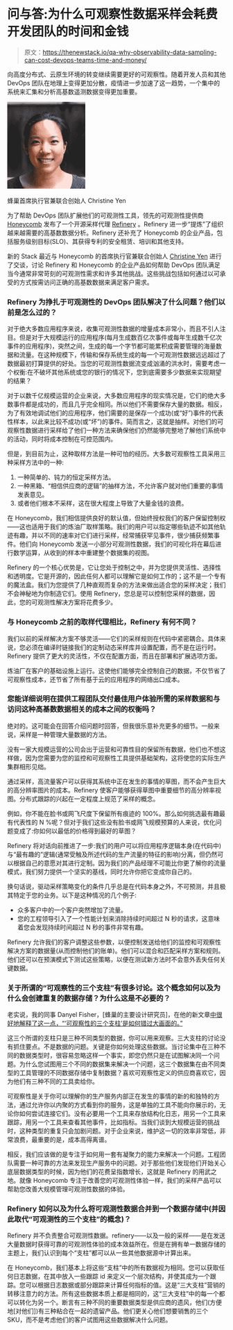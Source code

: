 # 问与答:为什么可观察性数据采样会耗费开发团队的时间和金钱

> 原文：<https://thenewstack.io/qa-why-observability-data-sampling-can-cost-devops-teams-time-and-money/>

向高度分布式、云原生环境的转变继续需要更好的可观察性。随着开发人员和其他 DevOps 团队在地理上变得更加分散，疫情进一步加速了这一趋势，一个集中的系统来汇集和分析高基数遥测数据变得更加重要。

![Christine Yen, CEO of Honeycomb](img/88358818668d87be3183dde723b2e03a.png)

蜂巢首席执行官兼联合创始人 Christine Yen

为了帮助 DevOps 团队扩展他们的可观测性工具，领先的可观测性提供商 [Honeycomb](https://www.honeycomb.io/?utm_content=inline-mention) 发布了一个开源采样代理 [Refinery](https://github.com/honeycombio/refinery) 。Refinery 进一步“提炼”了组织越来越需要的高基数数据分析。Refinery 还补充了 Honeycomb 的企业产品，包括服务级别目标(SLO)、其获得专利的安全租赁、培训和其他支持。

新的 Stack 最近与 Honeycomb 的首席执行官兼联合创始人 [Christine Yen](https://www.linkedin.com/in/christineyen) 进行了交谈，讨论 Refinery 和 Honeycomb 的企业产品如何帮助 DevOps 团队满足当今通常非常苛刻的可观测性需求和许多其他挑战。这些挑战包括如何通过以可承受的方式按需访问正确的高基数数据来满足客户需求。

### Refinery 为挣扎于可观测性的 DevOps 团队解决了什么问题？他们以前是怎么过的？

对于绝大多数应用程序来说，收集可观测性数据的增量成本非常小，而且不引人注目。但是对于大规模运行的应用程序(每月生成数百亿次事件或每年生成数千亿次事件的应用程序)，突然之间，生成的每一个字节都可能累积成需要管理的海量数据和流量。在这种规模下，传输和保存系统生成的每一个可观测性数据远远超过了数据最初打算提供的好处。当您的可观测性数据流变成汹涌的洪水时，需要考虑一个权衡:在不破坏其他系统或您的银行的情况下，您到底需要多少数据来实现期望的结果？

对于以数千亿规模运营的企业来说，大多数应用程序的现实情况是，它们的绝大多数事件都是成功的，而且几乎完全相同。所以他们不需要保存大量的数据。相反，为了有效地调试他们的应用程序，他们需要的是保存一个成功(或“好”)事件的代表性样本，以此来比较不成功(或“坏”)的事件。简而言之，这就是抽样。对他们的可观察性数据进行采样给了他们一种方法来确保他们仍然能够完整地了解他们系统中的活动，同时将成本控制在可控范围内。

但是，到目前为止，这种取样方法是一种可怕的经历。大多数可观察性工具采用三种采样方法中的一种:

1.  一种简单的、钝力的恒定采样方法。
2.  一种黑箱、“相信供应商的逻辑”的抽样方法，不允许客户就对他们重要的事情发表意见。
3.  或者他们根本不采样，这在很大程度上导致了大量金钱的浪费。

在 Honeycomb，我们相信提供良好的默认值，但始终授权我们的客户保留控制权——这也适用于我们的炼油厂取样策略。我们的用户可以指定哪些轨迹不如其他轨迹有趣，并以不同的速率对它们进行采样，经常捕获罕见事件，很少捕获频繁事件。他们向 Honeycomb 发送一小部分可观测性数据，我们的可视化将在幕后进行数学运算，从收到的样本中重建整个数据集的视图。

Refinery 的一个核心优势是，它让您处于控制之中，并为您提供灵活性、选择性和透明度。它是开源的，因此任何人都可以理解它是如何工作的；这不是一个专有的魔法盒。我们为您提供了几种直观而复杂的方法来做出适合您的采样决定；我们不会神秘地为你制造它们。使用 Refinery，您总是可以控制您采样的数据，因此，您的可观测性解决方案将花费多少。

### 与 Honeycomb 之前的取样代理相比，Refinery 有何不同？

我们以前的采样解决方案不够灵活——它们的采样规则在代码中紧密耦合。具体来说，您必须在编译时链接我们的定制动态采样库并设置配置，而不是在运行时。Refinery 提供了更大的灵活性，不仅在配置方面，而且在部署和扩展选项方面。

炼油厂在客户的基础设施上运行。这使他们能够完全控制自己的数据，不仅节省了可观察性成本，还节省了所有基于云的应用程序的网络出口成本。

### 您能详细说明在提供工程团队交付最佳用户体验所需的采样数据和与访问这种高基数数据相关的成本之间的权衡吗？

绝对的。这可能会在回答介绍问题时回答，但我很乐意补充更多的细节。一般来说，采样是一种管理大量数据的方法。

没有一家大规模运营的公司会出于运营和可靠性目的保留所有数据，他们也不想这样做，因为您需要为您的监控和可观察性工具提供基础架构，这将使您的实际生产集群相形见绌。

通过采样，高流量客户可以获得其系统中正在发生的事情的草图，而不会产生巨大的高分辨率图片的成本。Refinery 使客户能够获得草图中重要细节的高分辨率视图。分布式跟踪的兴起在一定程度上规范了采样的概念。

例如，你不能在脸书或网飞尺度下保留所有痕迹的 100%。那么如何挑选最有趣最有代表性的 N %呢？但对于我们这些没有脸书或网飞规模预算的人来说，优化问题变成了:你如何以最低的价格得到最好的草图？

Refinery 将对话向前推进了一步:我们的用户可以将应用程序逻辑本身(在代码中)与“最有趣的”逻辑(通常受触及所述代码的生产流量的特征的影响)分离，但仍然可以根据自己的意愿对其进行定制。因为我们的产品经理不可能比你更了解你的流量模式，我们努力提供一个坚实的基线，同时允许你把它变成你自己的。

换句话说，驱动采样策略变化的条件几乎总是在代码本身之外，不可预测，并且极其特定于您的业务。以下是这种情况的几个例子:

*   众多客户中的一个客户突然增加了流量。
*   您的工程领导引入了一个性能计划来消除持续时间超过 N 秒的请求，这意味着您会发现持续时间超过 N 秒的事件非常有趣。

Refinery 允许我们的客户调整这些参数，以便控制发送给他们的监控和可观察性解决方案的数据量(从而控制他们的账单)。他们可以混合和匹配采样方案和规则。他们还可以在预演模式下测试这些策略，以便在测试新方法时不会意外丢失任何关键数据。

### 关于所谓的“可观察性的三个支柱”有很多讨论。这个概念如何以及为什么会创建重复的数据存储？为什么这是不必要的？

老实说，我的同事 Danyel Fisher，[蜂巢的主要设计研究员]，在他的新文章[中很好地解释了这一点，“‘可观察性的三个支柱’是如何错过大画面的。”](https://thenewstack.io/how-the-3-pillars-of-observability-miss-the-big-picture/)

这三个所谓的支柱只是三种不同类型的数据，你可以用来观察。三大支柱的讨论没有抓住要点。不是数据的问题。关键是你如何处理这些数据。当讨论集中在三种不同的数据类型时，很容易忽略这样一个事实，即您仍然只是在试图解决同一个问题。为什么您试图用三个不同的数据集来解决一个问题，这三个数据集在由不同类型的工具管理的不同数据存储中复制数据？喜欢可观察性定义的供应商喜欢它，因为他们有三种不同的工具卖给你。

可观察性是关于你可以理解你的生产服务内部正在发生的事情的新的和独特的方法，通过允许你以内聚的方式看到你的服务，这是单独的工具不能向你展示的，无论你如何尝试连接它们。没有必要用一个工具来存放结构化日志，用另一个工具来跟踪，用另一个工具来查看其他事件，比如指标。当我们谈到大规模运营的挑战时，这种类型的重复只会加剧问题。对于企业来说，维护这一切的效率非常低，非常浪费，最重要的是，成本高得离谱。

相反，我们应该做的是专注于如何用一套有凝聚力的能力来解决一个问题。工程团队需要一种可靠的方法来发现生产服务中的问题。对于那些他们发现他们开始关心底层数据类型的时候，因为他们的花费呈指数增长，这就是 Refinery 的用武之地。就像 Honeycomb 专注于改善您的可观测性体验一样，我们的采样产品可以帮助您改善大规模管理可观测性数据的体验。

### Refinery 如何以及为什么将可观测性数据合并到一个数据存储中(并因此取代“可观测性的三个支柱”的概念)？

Refinery 并不负责整合可观测性数据。refinery——以及一般的采样——是在发送大量数据时获得可靠的可观测性体验的成本效益所在。但是在拥有单一数据存储的主题上，我们认识到每个“支柱”都可以从一些其他数据源中计算出来。

在 Honeycomb，我们基本上将这些“支柱”中的所有数据视为相同。您可以获取任何日志数据，在其中放入一些跟踪 id 来定义一个层次结构，并使其成为一个跟踪。您可以根据日志数据或部分跟踪来计算任何指标的值。这是“三大支柱”营销的转移注意力的方法。所有这些数据本质上都是相同的，这“三大支柱”中的每一个都可以转化为另一个。断言有三种不同的重要数据类型是供应商的遗风，他们(方便地[对他们])有三种粘合在一起的遗留产品。他们更关心他们想要销售的三个 SKU，而不是考虑他们的客户试图用这些数据解决什么问题。

<svg viewBox="0 0 68 31" version="1.1" xmlns:xlink="http://www.w3.org/1999/xlink"><title>Group</title> <desc>Created with Sketch.</desc></svg>